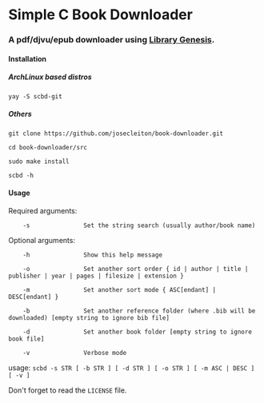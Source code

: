 # Simple C Book Downloader

### A pdf/djvu/epub downloader using [Library Genesis](http://gen.lib.rus.ec/).

#### Installation

##### ArchLinux based distros

`yay -S scbd-git`

##### Others

`git clone https://github.com/josecleiton/book-downloader.git`

`cd book-downloader/src`

`sudo make install`

`scbd -h`

#### Usage

Required arguments:

        -s               Set the string search (usually author/book name)


Optional arguments:

        -h               Show this help message

        -o               Set another sort order { id | author | title | publisher | year | pages | filesize | extension }

        -m               Set another sort mode { ASC[endant] | DESC[endant] }

        -b               Set another reference folder (where .bib will be downloaded) [empty string to ignore bib file]

        -d               Set another book folder [empty string to ignore book file]

        -v               Verbose mode

usage: `scbd -s STR [ -b STR ] [ -d STR ] [ -o STR ] [ -m ASC | DESC ] [ -v ]`

Don't forget to read the `LICENSE` file.
